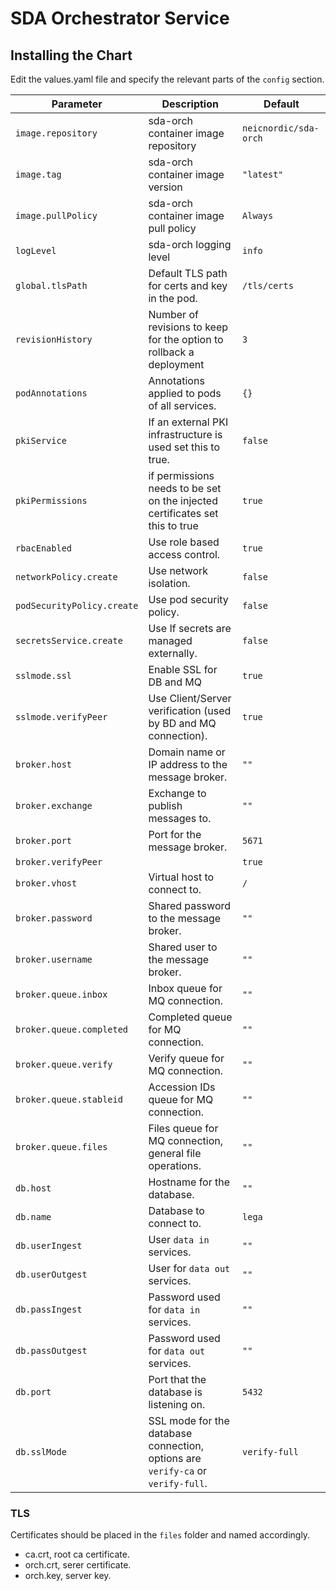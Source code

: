 # SDA Orchestrator Service

## Installing the Chart

Edit the values.yaml file and specify the relevant parts of the `config` section.  

Parameter | Description | Default
--------- | ----------- | -------
`image.repository` | sda-orch container image repository | `neicnordic/sda-orch`
`image.tag` | sda-orch  container image version | `"latest"`
`image.pullPolicy` | sda-orch container image pull policy | `Always`
`logLevel` | sda-orch logging level | `info`
`global.tlsPath` | Default TLS path for certs and key in the pod. | `/tls/certs`
`revisionHistory` | Number of revisions to keep for the option to rollback a deployment | `3`
`podAnnotations` | Annotations applied to pods of all services. |`{}`
`pkiService` | If an external PKI infrastructure is used set this to true. |`false`
`pkiPermissions` | if permissions needs to be set on the injected certificates set this to true | `true`
`rbacEnabled` | Use role based access control. |`true`
`networkPolicy.create` | Use network isolation. | `false`
`podSecurityPolicy.create` | Use pod security policy. | `false`
`secretsService.create` | Use If secrets are managed externally. | `false`
`sslmode.ssl` | Enable SSL for DB and MQ | `true`
`sslmode.verifyPeer` | Use Client/Server verification (used by BD and MQ connection). | `true`
`broker.host` | Domain name or IP address to the message broker. |`""`
`broker.exchange` | Exchange to publish messages to. |`""`
`broker.port` | Port for the message broker. |`5671`
`broker.verifyPeer` |  | `true`
`broker.vhost` | Virtual host to connect to. | `/`
`broker.password` | Shared password to the message broker. | `""`
`broker.username` | Shared user to the message broker. | `""`
`broker.queue.inbox` | Inbox queue for MQ connection. | `""`
`broker.queue.completed` | Completed queue for MQ connection. | `""`
`broker.queue.verify` | Verify queue for MQ connection. | `""`
`broker.queue.stableid` | Accession IDs queue for MQ connection. | `""`
`broker.queue.files` | Files queue for MQ connection, general file operations. | `""`
`db.host` | Hostname for the database. |`""`
`db.name` | Database to connect to. |`lega`
`db.userIngest` | User `data in` services. |`""`
`db.userOutgest` | User for `data out` services. |`""`
`db.passIngest` | Password used for `data in` services. |`""`
`db.passOutgest` | Password used for `data out` services. |`""`
`db.port` | Port that the database is listening on. |`5432`
`db.sslMode` | SSL mode for the database connection, options are `verify-ca` or `verify-full`. | `verify-full`



### TLS

Certificates should be placed in the `files` folder and named accordingly.

- ca.crt, root ca certificate.
- orch.crt, serer certificate.
- orch.key, server key.
